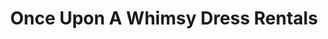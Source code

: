 ---
title: "Once Upon A Whimsy Dress Rentals"
url: /syracuse/once-upon-a-whimsy-dress-rentals/
shop: Kleidung
---